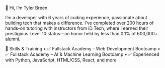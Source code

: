 👋 Hi, I’m Tyler Breen

I’m a developer with 6 years of coding experience, passionate about building tech that makes a difference. I’ve completed over 200 hours of hands-on tutoring with instructors from iD Tech, where I earned their prestigious Level 10 status—an honor held by less than 0.1% of 600,000+ alumni.

🚀 Skills & Training
	•	✅ Fullstack Academy – Web Development Bootcamp
	•	✅ Fullstack Academy – AI & Machine Learning Bootcamp
	•	✅ Experienced with Python, JavaScript, HTML/CSS, React, and more

<!--
**Tybreen/Tybreen** is a ✨ _special_ ✨ repository because its `README.md` (this file) appears on your GitHub profile.

Here are some ideas to get you started:

- 🔭 I’m currently working on ...
- 🌱 I’m currently learning ...
- 👯 I’m looking to collaborate on ...
- 🤔 I’m looking for help with ...
- 💬 Ask me about ...
- 📫 How to reach me: ...
- 😄 Pronouns: ...
- ⚡ Fun fact: ...
-->
